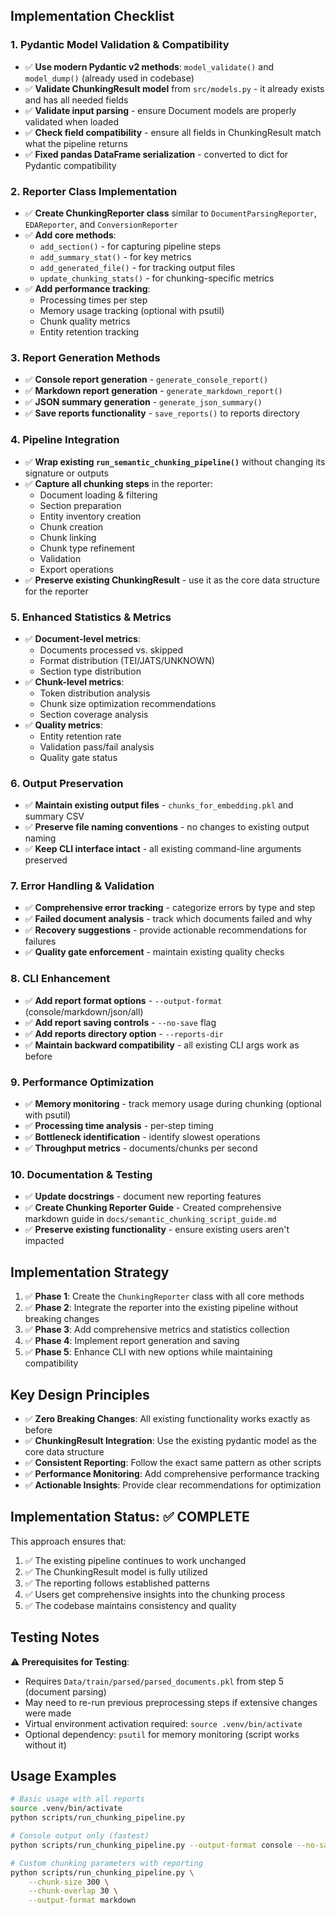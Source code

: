 ## Implementation Checklist

### 1. **Pydantic Model Validation & Compatibility** 
- ✅ **Use modern Pydantic v2 methods**: `model_validate()` and `model_dump()` (already used in codebase)
- ✅ **Validate ChunkingResult model** from `src/models.py` - it already exists and has all needed fields
- ✅ **Validate input parsing** - ensure Document models are properly validated when loaded
- ✅ **Check field compatibility** - ensure all fields in ChunkingResult match what the pipeline returns
- ✅ **Fixed pandas DataFrame serialization** - converted to dict for Pydantic compatibility

### 2. **Reporter Class Implementation**
- ✅ **Create ChunkingReporter class** similar to `DocumentParsingReporter`, `EDAReporter`, and `ConversionReporter`
- ✅ **Add core methods**:
  - `add_section()` - for capturing pipeline steps
  - `add_summary_stat()` - for key metrics
  - `add_generated_file()` - for tracking output files
  - `update_chunking_stats()` - for chunking-specific metrics
- ✅ **Add performance tracking**:
  - Processing times per step
  - Memory usage tracking (optional with psutil)
  - Chunk quality metrics
  - Entity retention tracking

### 3. **Report Generation Methods**
- ✅ **Console report generation** - `generate_console_report()`
- ✅ **Markdown report generation** - `generate_markdown_report()`
- ✅ **JSON summary generation** - `generate_json_summary()`
- ✅ **Save reports functionality** - `save_reports()` to reports directory

### 4. **Pipeline Integration**
- ✅ **Wrap existing `run_semantic_chunking_pipeline()`** without changing its signature or outputs
- ✅ **Capture all chunking steps** in the reporter:
  - Document loading & filtering
  - Section preparation
  - Entity inventory creation
  - Chunk creation
  - Chunk linking
  - Chunk type refinement
  - Validation
  - Export operations
- ✅ **Preserve existing ChunkingResult** - use it as the core data structure for the reporter

### 5. **Enhanced Statistics & Metrics**
- ✅ **Document-level metrics**:
  - Documents processed vs. skipped
  - Format distribution (TEI/JATS/UNKNOWN)
  - Section type distribution
- ✅ **Chunk-level metrics**:
  - Token distribution analysis
  - Chunk size optimization recommendations
  - Section coverage analysis
- ✅ **Quality metrics**:
  - Entity retention rate
  - Validation pass/fail analysis
  - Quality gate status

### 6. **Output Preservation**
- ✅ **Maintain existing output files** - `chunks_for_embedding.pkl` and summary CSV
- ✅ **Preserve file naming conventions** - no changes to existing output naming
- ✅ **Keep CLI interface intact** - all existing command-line arguments preserved

### 7. **Error Handling & Validation**
- ✅ **Comprehensive error tracking** - categorize errors by type and step
- ✅ **Failed document analysis** - track which documents failed and why
- ✅ **Recovery suggestions** - provide actionable recommendations for failures
- ✅ **Quality gate enforcement** - maintain existing quality checks

### 8. **CLI Enhancement**
- ✅ **Add report format options** - `--output-format` (console/markdown/json/all)
- ✅ **Add report saving controls** - `--no-save` flag
- ✅ **Add reports directory option** - `--reports-dir`
- ✅ **Maintain backward compatibility** - all existing CLI args work as before

### 9. **Performance Optimization**
- ✅ **Memory monitoring** - track memory usage during chunking (optional with psutil)
- ✅ **Processing time analysis** - per-step timing
- ✅ **Bottleneck identification** - identify slowest operations
- ✅ **Throughput metrics** - documents/chunks per second

### 10. **Documentation & Testing**
- ✅ **Update docstrings** - document new reporting features
- ✅ **Create Chunking Reporter Guide** - Created comprehensive markdown guide in `docs/semantic_chunking_script_guide.md`
- ✅ **Preserve existing functionality** - ensure existing users aren't impacted

## Implementation Strategy

1. ✅ **Phase 1**: Create the `ChunkingReporter` class with all core methods
2. ✅ **Phase 2**: Integrate the reporter into the existing pipeline without breaking changes
3. ✅ **Phase 3**: Add comprehensive metrics and statistics collection
4. ✅ **Phase 4**: Implement report generation and saving
5. ✅ **Phase 5**: Enhance CLI with new options while maintaining compatibility

## Key Design Principles

- ✅ **Zero Breaking Changes**: All existing functionality works exactly as before
- ✅ **ChunkingResult Integration**: Use the existing pydantic model as the core data structure
- ✅ **Consistent Reporting**: Follow the exact same pattern as other scripts
- ✅ **Performance Monitoring**: Add comprehensive performance tracking
- ✅ **Actionable Insights**: Provide clear recommendations for optimization

## Implementation Status: ✅ COMPLETE

This approach ensures that:
1. ✅ The existing pipeline continues to work unchanged
2. ✅ The ChunkingResult model is fully utilized
3. ✅ The reporting follows established patterns
4. ✅ Users get comprehensive insights into the chunking process
5. ✅ The codebase maintains consistency and quality

## Testing Notes

⚠️ **Prerequisites for Testing**: 
- Requires `Data/train/parsed/parsed_documents.pkl` from step 5 (document parsing)
- May need to re-run previous preprocessing steps if extensive changes were made
- Virtual environment activation required: `source .venv/bin/activate`
- Optional dependency: `psutil` for memory monitoring (script works without it)

## Usage Examples

```bash
# Basic usage with all reports
source .venv/bin/activate
python scripts/run_chunking_pipeline.py

# Console output only (fastest)
python scripts/run_chunking_pipeline.py --output-format console --no-save

# Custom chunking parameters with reporting
python scripts/run_chunking_pipeline.py \
    --chunk-size 300 \
    --chunk-overlap 30 \
    --output-format markdown
```
